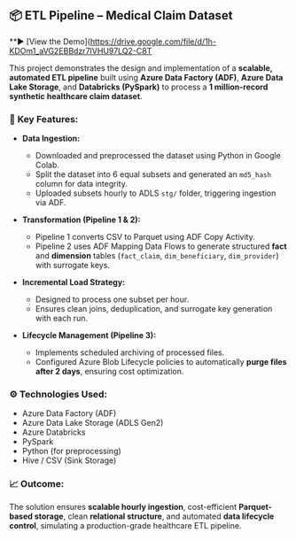 ## 📦 **ETL Pipeline – Medical Claim Dataset**
**▶️ [View the Demo](https://drive.google.com/file/d/1h-KDOm1_aVG2EBBdzr7IVHU97LQ2-C8T 

This project demonstrates the design and implementation of a **scalable, automated ETL pipeline** built using **Azure Data Factory (ADF)**, **Azure Data Lake Storage**, and **Databricks (PySpark)** to process a **1 million-record synthetic healthcare claim dataset**.

### 🧩 **Key Features:**

* **Data Ingestion:**

  * Downloaded and preprocessed the dataset using Python in Google Colab.
  * Split the dataset into 6 equal subsets and generated an `md5_hash` column for data integrity.
  * Uploaded subsets hourly to ADLS `stg/` folder, triggering ingestion via ADF.

* **Transformation (Pipeline 1 & 2):**

  * Pipeline 1 converts CSV to Parquet using ADF Copy Activity.
  * Pipeline 2 uses ADF Mapping Data Flows to generate structured **fact** and **dimension** tables (`fact_claim`, `dim_beneficiary`, `dim_provider`) with surrogate keys.

* **Incremental Load Strategy:**

  * Designed to process one subset per hour.
  * Ensures clean joins, deduplication, and surrogate key generation with each run.

* **Lifecycle Management (Pipeline 3):**

  * Implements scheduled archiving of processed files.
  * Configured Azure Blob Lifecycle policies to automatically **purge files after 2 days**, ensuring cost optimization.

### ⚙️ **Technologies Used:**

* Azure Data Factory (ADF)
* Azure Data Lake Storage (ADLS Gen2)
* Azure Databricks
* PySpark
* Python (for preprocessing)
* Hive / CSV (Sink Storage)

### 📈 **Outcome:**

The solution ensures **scalable hourly ingestion**, cost-efficient **Parquet-based storage**, clean **relational structure**, and automated **data lifecycle control**, simulating a production-grade healthcare ETL pipeline.


